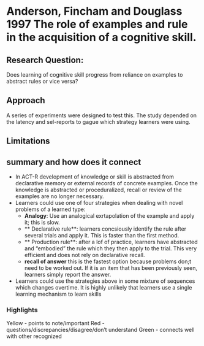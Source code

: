 # Anderson, Fincham and Douglass 1997 The role of examples and rule in the acquisition of a cognitive skill. 

## Research Question:
Does learning of cognitive skill progress from reliance on examples to abstract rules or vice versa?
## Approach
 A series of experiments were designed to test this. 
The study depended on the  latency and sel-reports to gague which strategy learners were using. 
 
## Limitations

## summary and how does it connect
- In ACT-R development of knowledge or skill is abstracted from declarative memory or external records of concrete examples. Once the knowledge is abstracted or proceduralized, recall or review of the examples are no longer necessary.
- Learners could use one of four strategies when dealing with novel problems of a learned type:
	- **Analogy**: Use an analogical exrtapolation of the example and apply it; this is slow. 
	- ** Declarative rule**: learners concsiously identify the rule after several trials and apply it. This is faster than the first method. 
	- ** Production rule**: after a lof of practice, learners have abstracted and “embodied” the rule which they then apply to the trial. This very efficient and does not rely on declarative recall.  
	- **recall of answer** this is the fastest option because problems don;t need to be worked out. If it is an item that has been previously seen, learners simply report the answer. 
- Learners could use the strategies above in some mixture of sequences which changes overtime. It is highly unlikely that learners use a single learning mechanism to learn skills
### Highlights
Yellow - points to note/important 
Red - questions/discrepancies/disagree/don’t understand
Green - connects well with other recognized